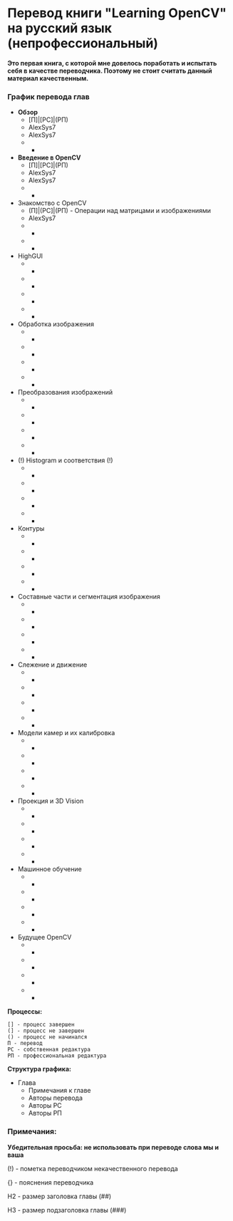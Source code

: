 # Перевод книги "Learning OpenCV" на русский язык (непрофессиональный)

**Это первая книга, с которой мне довелось поработать и испытать себя в качестве переводчика. Поэтому не стоит считать данный материал качественным.**

### График перевода глав

* **Обзор**
    * [П]|[РС]|(РП)
    * AlexSys7 
    * AlexSys7 
    * -
* **Введение в OpenCV** 
    * [П]|[РС]|(РП) 
    * AlexSys7
    * AlexSys7 
    * -
* Знакомство с OpenCV 
    * (П]|(РС]|(РП) - Операции над матрицами и изображениями 
    * AlexSys7 
    * - 
    * - 
* HighGUI 
    * - 
    * - 
    * - 
    * -
* Обработка изображения 
    * - 
    * - 
    * - 
    * -
* Преобразования изображений 
    * - 
    * - 
    * - 
    * -
* (!) Histogram и соответствия (!)
    * - 
    * - 
    * - 
    * -
* Контуры 
    * - 
    * - 
    * - 
    * -
* Составные части и сегментация изображения
    * - 
    * - 
    * - 
    * -
* Слежение и движение
    * - 
    * - 
    * - 
    * -
* Модели камер и их калибровка
    * - 
    * - 
    * - 
    * -
* Проекция и 3D Vision
    * - 
    * - 
    * - 
    * -
* Машинное обучение
    * - 
    * - 
    * - 
    * -
* Будущее OpenCV
    * - 
    * - 
    * - 
    * -

**Процессы:**

	[] - процесс завершен
	(] - процесс не завершен
	() - процесс не начинался
	П - перевод
	РС - собственная редактура
	РП - профессиональная редактура

**Структура графика:**
* Глава
    * Примечания к главе
    * Авторы перевода
    * Авторы РС
    * Авторы РП

### Примечания:

**Убедительная просьба: не использовать при переводе слова мы и ваша**

(!) - пометка переводчиком некачественного перевода

{} - пояснения переводчика

H2 - размер заголовка главы (##)

H3 - размер подзаголовка главы (###)
